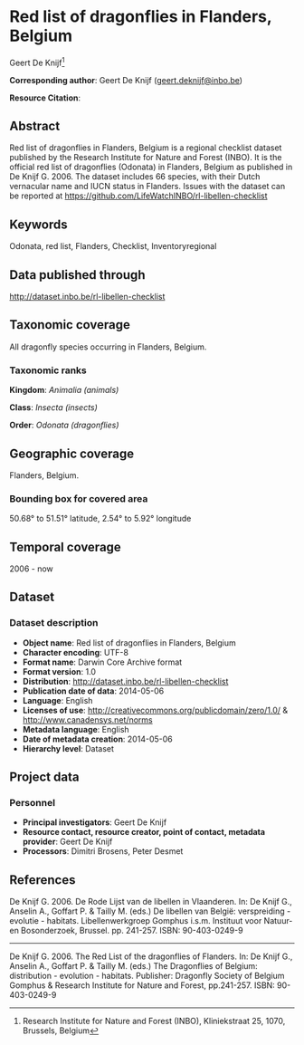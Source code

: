 # Red list of dragonflies in Flanders, Belgium

Geert De Knijf[^1]

[^1]: Research Institute for Nature and Forest (INBO), Kliniekstraat 25, 1070, Brussels, Belgium

**Corresponding author**: Geert De Knijf (<geert.deknijf@inbo.be>)

**Resource Citation**: 

## Abstract

Red list of dragonflies in Flanders, Belgium is a regional checklist dataset published by the Research Institute for Nature and Forest (INBO). It is the official red list of dragonflies (Odonata) in Flanders, Belgium as published in De Knijf G. 2006. The dataset includes 66 species, with their Dutch vernacular name and IUCN status in Flanders. Issues with the dataset can be reported at <https://github.com/LifeWatchINBO/rl-libellen-checklist>

## Keywords

Odonata, red list, Flanders, Checklist, Inventoryregional
    
## Data published through

<http://dataset.inbo.be/rl-libellen-checklist>

## Taxonomic coverage

All dragonfly species occurring in Flanders, Belgium.

### Taxonomic ranks

**Kingdom**: *Animalia (animals)*

**Class**: *Insecta (insects)*

**Order**: *Odonata (dragonflies)*

## Geographic coverage

Flanders, Belgium.

### Bounding box for covered area

50.68° to 51.51° latitude, 2.54° to 5.92° longitude

## Temporal coverage

2006 - now

## Dataset

### Dataset description

* **Object name**: Red list of dragonflies in Flanders, Belgium
* **Character encoding**: UTF-8
* **Format name**: Darwin Core Archive format
* **Format version**: 1.0
* **Distribution**: <http://dataset.inbo.be/rl-libellen-checklist>
* **Publication date of data**: 2014-05-06
* **Language**: English
* **Licenses of use**: <http://creativecommons.org/publicdomain/zero/1.0/> & <http://www.canadensys.net/norms>
* **Metadata language**: English
* **Date of metadata creation**: 2014-05-06
* **Hierarchy level**: Dataset

## Project data

### Personnel

* **Principal investigators**: Geert De Knijf
* **Resource contact, resource creator, point of contact, metadata provider**: Geert De Knijf
* **Processors**: Dimitri Brosens, Peter Desmet

## References

De Knijf G. 2006. De Rode Lijst van de libellen in Vlaanderen. In: De Knijf G., Anselin A., Goffart P. & Tailly M. (eds.) De libellen van België: verspreiding - evolutie - habitats. Libellenwerkgroep Gomphus i.s.m. Instituut voor Natuur- en Bosonderzoek, Brussel. pp. 241-257. ISBN: 90-403-0249-9

---

De Knijf G. 2006. The Red List of the dragonflies of Flanders. In: De Knijf G., Anselin A., Goffart P. & Tailly M. (eds.) The Dragonflies of Belgium: distribution - evolution - habitats. Publisher: Dragonfly Society of Belgium Gomphus & Research Institute for Nature and Forest, pp.241-257. ISBN: 90-403-0249-9
